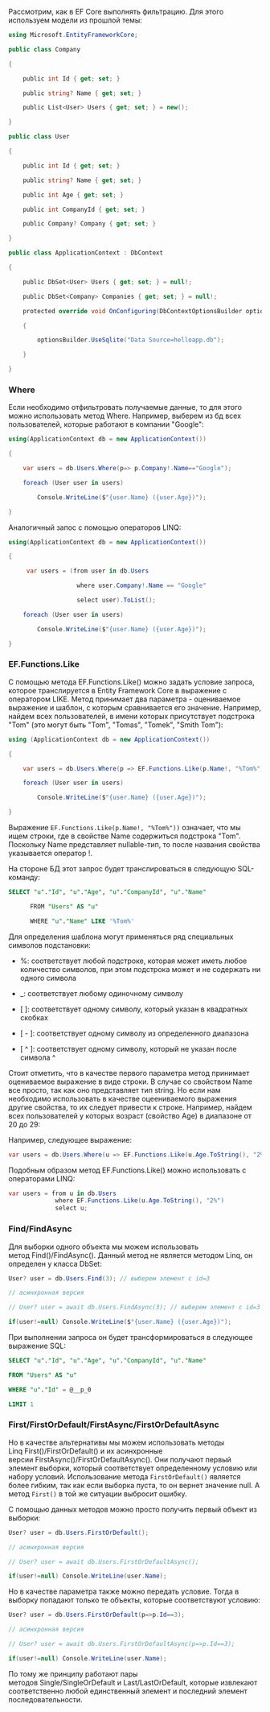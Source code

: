 Рассмотрим, как в EF Core выполнять фильтрацию. Для этого используем модели из прошлой темы:

```cs
using Microsoft.EntityFrameworkCore;

public class Company

{

    public int Id { get; set; }

    public string? Name { get; set; }

    public List<User> Users { get; set; } = new();

}

public class User

{

    public int Id { get; set; }

    public string? Name { get; set; }

    public int Age { get; set; }

    public int CompanyId { get; set; }

    public Company? Company { get; set; }

}

public class ApplicationContext : DbContext

{

    public DbSet<User> Users { get; set; } = null!;

    public DbSet<Company> Companies { get; set; } = null!;

    protected override void OnConfiguring(DbContextOptionsBuilder optionsBuilder)

    {

        optionsBuilder.UseSqlite("Data Source=helloapp.db");

    }

}
```

### Where

Если необходимо отфильтровать получаемые данные, то для этого можно использовать метод Where. Например, выберем из бд всех пользователей, которые работают в компании "Google":

```cs
using(ApplicationContext db = new ApplicationContext())

{

    var users = db.Users.Where(p=> p.Company!.Name=="Google");

    foreach (User user in users)

        Console.WriteLine($"{user.Name} ({user.Age})");

}
```

Аналогичный запос с помощью операторов LINQ:

```cs
using(ApplicationContext db = new ApplicationContext())

{

     var users = (from user in db.Users

                   where user.Company!.Name == "Google"

                   select user).ToList();

    foreach (User user in users)

        Console.WriteLine($"{user.Name} ({user.Age})");

}
```

### EF.Functions.Like

С помощью метода EF.Functions.Like() можно задать условие запроса, которое транслируется в Entity Framework Core в выражение с оператором LIKE. Метод принимает два параметра - оцениваемое выражение и шаблон, с которым сравнивается его значение. Например, найдем всех пользователей, в имени которых присутствует подстрока "Tom" (это могут быть "Tom", "Tomas", "Tomek", "Smith Tom"):

```cs
using (ApplicationContext db = new ApplicationContext())

{

    var users = db.Users.Where(p => EF.Functions.Like(p.Name!, "%Tom%"));

    foreach (User user in users)

        Console.WriteLine($"{user.Name} ({user.Age})");

}
```

Выражение `EF.Functions.Like(p.Name!, "%Tom%"))` означает, что мы ищем строки, где в свойстве Name содержиться подстрока "Tom". Поскольку Name представляет nullable-тип, то после названия свойства указывается оператор !.

На стороне БД этот запрос будет транслироваться в следующую SQL-команду:

```sql
SELECT "u"."Id", "u"."Age", "u"."CompanyId", "u"."Name"

      FROM "Users" AS "u"

      WHERE "u"."Name" LIKE '%Tom%'
```

Для определения шаблона могут применяться ряд специальных символов подстановки:

- %: соответствует любой подстроке, которая может иметь любое количество символов, при этом подстрока может и не содержать ни одного символа

- _: соответствует любому одиночному символу

- [ ]: соответствует одному символу, который указан в квадратных скобках

- [ - ]: соответствует одному символу из определенного диапазона

- [ ^ ]: соответствует одному символу, который не указан после символа ^

Стоит отметить, что в качестве первого параметра метод принимает оцениваемое выражение в виде строки. В случае со свойством Name все просто, так как оно представляет тип string. Но если нам необходимо использовать в качестве оцеениваемого выражения другие свойства, то их следует привести к строке. Например, найдем всех пользователей у которых возраст (свойство Age) в диапазоне от 20 до 29:

Например, следующее выражение:

```cs
var users = db.Users.Where(u => EF.Functions.Like(u.Age.ToString(), "2%"));
```

Подобным образом метод EF.Functions.Like() можно использовать с операторами LINQ:

```cs
var users = from u in db.Users
             where EF.Functions.Like(u.Age.ToString(), "2%")
             select u;
```

### Find/FindAsync

Для выборки одного объекта мы можем использовать метод Find()/FindAsync(). Данный метод не является методом Linq, он определен у класса DbSet:

```cs
User? user = db.Users.Find(3); // выберем элемент с id=3

// асинхронная версия

// User? user = await db.Users.FindAsync(3); // выберем элемент с id=3

if(user!=null) Console.WriteLine($"{user.Name} ({user.Age})");
```

При выполнении запроса он будет трансформироваться в следующее выражение SQL:

```sql
SELECT "u"."Id", "u"."Age", "u"."CompanyId", "u"."Name"

FROM "Users" AS "u"

WHERE "u"."Id" = @__p_0

LIMIT 1
```

### First/FirstOrDefault/FirstAsync/FirstOrDefaultAsync

Но в качестве альтернативы мы можем использовать методы Linq First()/FirstOrDefault() и их асинхронные версии FirstAsync()/FirstOrDefaultAsync(). Они получают первый элемент выборки, который соответствует определенному условию или набору условий. Использование метода `FirstOrDefault()` является более гибким, так как если выборка пуста, то он вернет значение null. А метод `First()` в той же ситуации выбросит ошибку.

С помощью данных методов можно просто получить первый объект из выборки:

```cs
User? user = db.Users.FirstOrDefault();

// асинхронная версия

// User? user = await db.Users.FirstOrDefaultAsync();

if(user!=null) Console.WriteLine(user.Name);
```

Но в качестве параметра также можно передать условие. Тогда в выборку попадают только те объекты, которые соответствуют условию:

```cs
User? user = db.Users.FirstOrDefault(p=>p.Id==3);

// асинхронная версия

// User? user = await db.Users.FirstOrDefaultAsync(p=>p.Id==3);

if(user!=null) Console.WriteLine(user.Name);
```

По тому же принципу работают пары методов Single/SingleOrDefault и Last/LastOrDefault, которые извлекают соответственно любой единственный элемент и последний элемент последовательности.